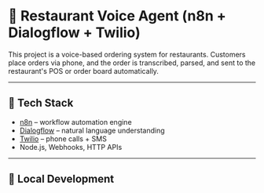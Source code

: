 # 🍔 Restaurant Voice Agent (n8n + Dialogflow + Twilio)

This project is a voice-based ordering system for restaurants. Customers place orders via phone, and the order is transcribed, parsed, and sent to the restaurant's POS or order board automatically.

---

## 🔧 Tech Stack

- [n8n](https://n8n.io) – workflow automation engine
- [Dialogflow](https://dialogflow.cloud.google.com) – natural language understanding
- [Twilio](https://www.twilio.com) – phone calls + SMS
- Node.js, Webhooks, HTTP APIs

---

## 🧪 Local Development


